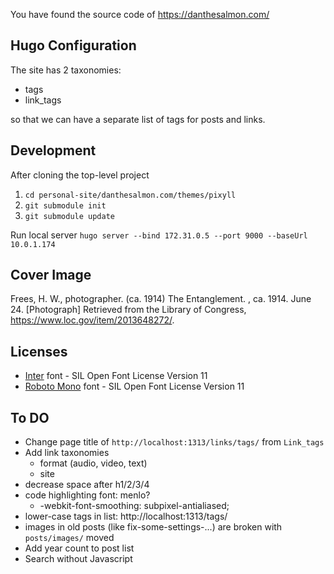 You have found the source code of https://danthesalmon.com/

## Hugo Configuration

The site has 2 taxonomies:

- tags
- link_tags

so that we can have a separate list of tags for posts and links.


## Development

After cloning the top-level project

1. `cd personal-site/danthesalmon.com/themes/pixyll`
1. `git submodule init`
1. `git submodule update`

Run local server `hugo server --bind 172.31.0.5 --port 9000 --baseUrl 10.0.1.174`

## Cover Image

Frees, H. W., photographer. (ca. 1914) The Entanglement. , ca. 1914. June 24. [Photograph] Retrieved from the Library of Congress, https://www.loc.gov/item/2013648272/.

## Licenses

- [Inter](https://fonts.google.com/specimen/Inter/license) font - SIL Open Font License Version 11
- [Roboto Mono](https://fonts.google.com/specimen/Roboto+Mono/license) font - SIL Open Font License Version 11

## To DO

- Change page title of `http://localhost:1313/links/tags/` from `Link_tags`
- Add link taxonomies
    - format (audio, video, text)
    - site
- decrease space after h1/2/3/4
- code highlighting font: menlo?
    - -webkit-font-smoothing: subpixel-antialiased;
- lower-case tags in list: http://localhost:1313/tags/
- images in old posts (like fix-some-settings-...) are broken with `posts/images/` moved
- Add year count to post list
- Search without Javascript